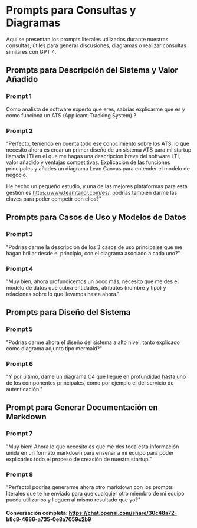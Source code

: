 # Prompts para Consultas y Diagramas

Aquí se presentan los prompts literales utilizados durante nuestras consultas, útiles para generar discusiones, diagramas o realizar consultas similares con GPT 4.

## Prompts para Descripción del Sistema y Valor Añadido

### Prompt 1

Como analista de software experto que eres, sabrias explicarme que es y como funciona un ATS (Applicant-Tracking System) ?

### Prompt 2

"Perfecto, teniendo en cuenta todo ese conocimiento sobre los ATS, lo que necesito ahora es crear un primer diseño de un sistema ATS para mi startup llamada LTI en el que me hagas una descripcion breve del software LTI, valor añadido y ventajas competitivas. Explicación de las funciones principales y añades un diagrama Lean Canvas para entender el modelo de negocio.

He hecho un pequeño estudio, y una de las mejores plataformas para esta gestión es https://www.teamtailor.com/es/, podrías también darme las claves para poder competir con ellos?"

## Prompts para Casos de Uso y Modelos de Datos

### Prompt 3

"Podrías darme la descripción de los 3 casos de uso principales que me hagan brillar desde el principio, con el diagrama asociado a cada uno?"

### Prompt 4

"Muy bien, ahora profundicemos un poco más, necesito que me des el modelo de datos que cubra entidades, atributos (nombre y tipo) y relaciones sobre lo que llevamos hasta ahora."

## Prompts para Diseño del Sistema

### Prompt 5

"Podrías darme ahora el diseño del sistema a alto nivel, tanto explicado como diagrama adjunto tipo mermaid?"

### Prompt 6

"Y por último, dame un diagrama C4 que llegue en profundidad hasta uno de los componentes principales, como por ejemplo el del servicio de autenticación."

## Prompt para Generar Documentación en Markdown

### Prompt 7

"Muy bien! Ahora lo que necesito es que me des toda esta información unida en un formato markdown para enseñar a mi equipo para poder explicarles todo el proceso de creación de nuestra startup."

### Prompt 8

"Perfecto! podrías generarme ahora otro markdown con los prompts literales que te he enviado para que cualquier otro miembro de mi equipo pueda utilizarlos y lleguen al mismo resultado que yo?"

#### Conversación completa: https://chat.openai.com/share/30c48a72-b8c8-4686-a735-0e8a7059c2b9
